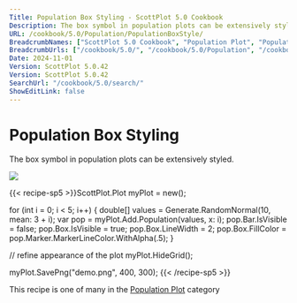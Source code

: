 ```yaml
---
Title: Population Box Styling - ScottPlot 5.0 Cookbook
Description: The box symbol in population plots can be extensively styled.
URL: /cookbook/5.0/Population/PopulationBoxStyle/
BreadcrumbNames: ["ScottPlot 5.0 Cookbook", "Population Plot", "Population Box Styling"]
BreadcrumbUrls: ["/cookbook/5.0/", "/cookbook/5.0/Population", "/cookbook/5.0/Population/PopulationBoxStyle"]
Date: 2024-11-01
Version: ScottPlot 5.0.42
Version: ScottPlot 5.0.42
SearchUrl: "/cookbook/5.0/search/"
ShowEditLink: false
---
```



<div class='d-flex align-items-center mt-5'>
<h1 class='me-2 text-dark my-0 border-0'>Population Box Styling</h1>
</div>

The box symbol in population plots can be extensively styled.

[![](/cookbook/5.0/images/PopulationBoxStyle.png?241101192719)](/cookbook/5.0/images/PopulationBoxStyle.png?241101192719)

{{< recipe-sp5 >}}ScottPlot.Plot myPlot = new();

for (int i = 0; i < 5; i++)
{
    double[] values = Generate.RandomNormal(10, mean: 3 + i);
    var pop = myPlot.Add.Population(values, x: i);
    pop.Bar.IsVisible = false;
    pop.Box.IsVisible = true;
    pop.Box.LineWidth = 2;
    pop.Box.FillColor = pop.Marker.MarkerLineColor.WithAlpha(.5);
}

// refine appearance of the plot
myPlot.HideGrid();

myPlot.SavePng("demo.png", 400, 300);
{{< /recipe-sp5 >}}

<div class='my-5 text-center'>This recipe is one of many in the <a href='/cookbook/5.0/Population'>Population Plot</a> category</div>


